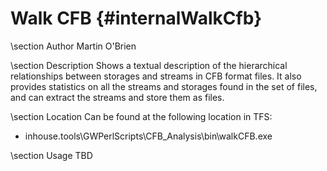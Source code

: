 Walk CFB {#internalWalkCfb}
===========================================

\section Author
Martin O'Brien

\section Description
Shows a textual description of the hierarchical relationships between storages and streams in CFB format files. It also provides statistics on all the streams and storages found in the set of files, and can extract the streams and store them as files.

\section Location
Can be found at the following location in TFS:

- inhouse.tools\GWPerlScripts\CFB_Analysis\bin\walkCFB.exe

\section Usage
TBD